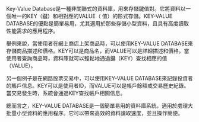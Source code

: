 Key-Value Database是一種非關聯式的資料庫，用來存儲鍵值對。它將資料以一個唯一的KEY（鍵）和相對應的VALUE（ 值）的形式存儲。KEY-VALUE DATABASE的優點是簡單易用，尤其適用於那些存儲小型資料，且具有高度讀取性能需求的應用程序。

舉例來說，當使用者在網上商店上架商品時，可以使用KEY-VALUE DATABASE來存儲商品描述和價格。KEY可以是商品名，而VALUE可以是詳細描述和價格。當使用者查詢商品時，資料庫就可以輕鬆地通過鍵（KEY）查找相應的值（VALUE）。 

另一個例子是在網路股票交易中，可以使用KEY-VALUE DATABASE來記錄投資者的賬戶信息。KEY可以是使用者ID，而VALUE可以是帳戶餘額或交易歷史紀錄。當交易發生時，系統會通過KEY查找帳戶相關信息。

總而言之，KEY-VALUE DATABASE是一個簡單易用的資料庫系統，適用於處理大批量小型資料的應用程序。它可以帶來高效的資料讀取速度，並且操作簡便。